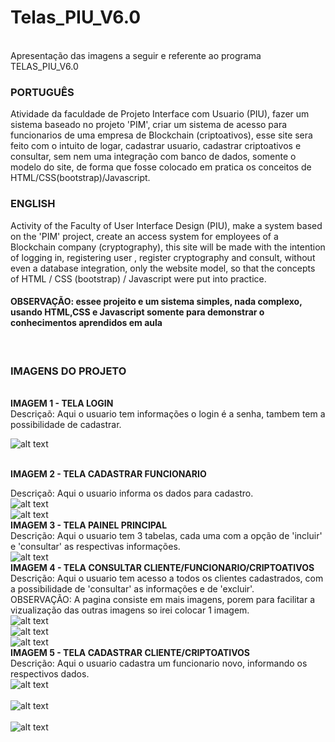 # Telas_PIU_V6.0
<br>
Apresentação das imagens a seguir e referente ao programa TELAS_PIU_V6.0
<br>
<h3>PORTUGUÊS</h3>
Atividade da faculdade de Projeto Interface com Usuario (PIU), fazer um sistema baseado no projeto 'PIM', criar um sistema de acesso para funcionarios de uma empresa de Blockchain (criptoativos), esse site sera feito com o intuito de logar, cadastrar usuario, cadastrar criptoativos e consultar, sem nem uma integração com banco de dados, somente o modelo do site, de forma que fosse colocado em pratica os conceitos de HTML/CSS(bootstrap)/Javascript.
<br>
<h3>ENGLISH</h3>
Activity of the Faculty of User Interface Design (PIU), make a system based on the 'PIM' project, create an access system for employees of a Blockchain company (cryptography), this site will be made with the intention of logging in, registering user , register cryptography and consult, without even a database integration, only the website model, so that the concepts of HTML / CSS (bootstrap) / Javascript were put into practice.
<br>
<h4>OBSERVAÇÃO: essee projeito e um sistema simples, nada complexo, usando HTML,CSS e Javascript somente para demonstrar o conhecimentos aprendidos em aula</h4>
<br>
<h3>IMAGENS DO PROJETO</h3>
<br>
<b>IMAGEM 1 - TELA LOGIN</b><br>
Descriçaõ: Aqui o usuario tem informações o login é a senha, tambem tem a possibilidade de cadastrar.
<br>

![alt text](https://github.com/LeonardoMachado30/College-Project-Blockchain-Interface-Website/blob/master/IMG_/1.png)

<br>
<b>IMAGEM 2 - TELA CADASTRAR FUNCIONARIO</b><br>

Descriçaõ: Aqui o usuario informa os dados para cadastro.<br>
![alt text](https://github.com/LeonardoMachado30/College-Project-Blockchain-Interface-Website/blob/master/IMG_/8.png)
<br>
![alt text](https://github.com/LeonardoMachado30/College-Project-Blockchain-Interface-Website/blob/master/IMG_/9.png)
<br>
<b>IMAGEM 3 - TELA PAINEL PRINCIPAL</b><br>
Descrição: Aqui o usuario tem 3 tabelas, cada uma com a opção de 'incluir' e 'consultar' as respectivas informações.
<br>
![alt text](https://github.com/LeonardoMachado30/College-Project-Blockchain-Interface-Website/blob/master/IMG_/4.png)
<br>
<b>IMAGEM 4 - TELA CONSULTAR CLIENTE/FUNCIONARIO/CRIPTOATIVOS</b><br>
Descrição: Aqui o usuario tem acesso a todos os clientes cadastrados, com a possibilidade de 'consultar' as informações e de 'excluir'.
<br>
OBSERVAÇÃO: A pagina consiste em mais imagens, porem para facilitar a vizualização das outras imagens so irei colocar 1 imagem.
<br>
![alt text](https://github.com/LeonardoMachado30/College-Project-Blockchain-Interface-Website/blob/master/IMG_/5.png)
<br>
![alt text](https://github.com/LeonardoMachado30/College-Project-Blockchain-Interface-Website/blob/master/IMG_/6.png)
<br>
![alt text](https://github.com/LeonardoMachado30/College-Project-Blockchain-Interface-Website/blob/master/IMG_/7.png)
<br>
<b>IMAGEM 5 - TELA CADASTRAR CLIENTE/CRIPTOATIVOS</b><br>
Descrição: Aqui o usuario cadastra um funcionario novo, informando os respectivos dados.
<br>
![alt text](https://github.com/LeonardoMachado30/College-Project-Blockchain-Interface-Website/blob/master/IMG_/2.png)
<br>
<br>
![alt text](https://github.com/LeonardoMachado30/College-Project-Blockchain-Interface-Website/blob/master/IMG_/3.png)
<br>
<br>
![alt text](https://github.com/LeonardoMachado30/College-Project-Blockchain-Interface-Website/blob/master/IMG_/8.png)
<br>
